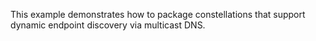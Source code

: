 This example demonstrates how to package constellations that support dynamic endpoint discovery via multicast DNS.